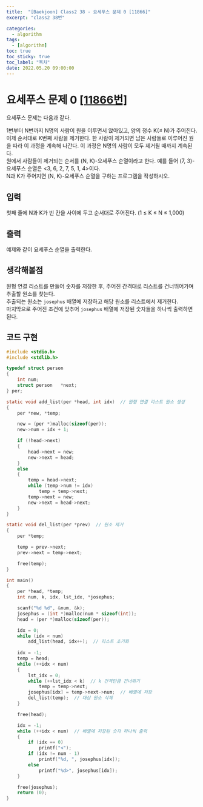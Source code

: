 ```yaml
---
title:  "[Baekjoon] Class2 38 - 요세푸스 문제 0 [11866]"
excerpt: "class2 38번"

categories:
  - algorithm
tags:
  - [algorithm]
toc: true
toc_sticky: true
toc_label: "목차"
date: 2022.05.20 09:00:00
---
```


# 요세푸스 문제 0 [[11866번]](https://www.acmicpc.net/problem/11866)
요세푸스 문제는 다음과 같다.

1번부터 N번까지 N명의 사람이 원을 이루면서 앉아있고, 양의 정수 K(≤ N)가 주어진다.    
이제 순서대로 K번째 사람을 제거한다. 한 사람이 제거되면 남은 사람들로 이루어진 원을 따라 이 과정을 계속해 나간다. 이 과정은 N명의 사람이 모두 제거될 때까지 계속된다.    
원에서 사람들이 제거되는 순서를 (N, K)-요세푸스 순열이라고 한다. 예를 들어 (7, 3)-요세푸스 순열은 <3, 6, 2, 7, 5, 1, 4>이다.    
N과 K가 주어지면 (N, K)-요세푸스 순열을 구하는 프로그램을 작성하시오.    

     

## 입력
첫째 줄에 N과 K가 빈 칸을 사이에 두고 순서대로 주어진다. (1 ≤ K ≤ N ≤ 1,000)    

## 출력
예제와 같이 요세푸스 순열을 출력한다.    

## 생각해볼점
원형 연결 리스트를 만들어 숫자를 저장한 후, 주어진 간격대로 리스트를 건너뛰어가며 추출할 원소를 찾는다.    
추출되는 원소는 `josephus` 배열에 저장하고 해당 원소를 리스트에서 제거한다.    
마지막으로 주어진 조건에 맞추어 `josephus` 배열에 저장된 숫자들을 하나씩 출력하면 된다.    

## 코드 구현
```c
#include <stdio.h>
#include <stdlib.h>

typedef struct person
{
	int	num;
	struct person	*next;
} per;

static void	add_list(per *head, int idx)  // 원형 연결 리스트 원소 생성
{
	per	*new, *temp;

	new = (per *)malloc(sizeof(per));
	new->num = idx + 1;

	if (!head->next)
	{
		head->next = new;
		new->next = head;
	}
	else
	{
		temp = head->next;
		while (temp->num != idx)
			temp = temp->next;
		temp->next = new;
		new->next = head->next;
	}
}

static void	del_list(per *prev)  // 원소 제거
{
	per	*temp;

	temp = prev->next;
	prev->next = temp->next;

	free(temp);
}

int main()
{
	per *head, *temp;
	int	num, k, idx, lst_idx, *josephus;

	scanf("%d %d", &num, &k);
	josephus = (int *)malloc(num * sizeof(int));
	head = (per *)malloc(sizeof(per));

	idx = 0;
	while (idx < num)
		add_list(head, idx++);  // 리스트 초기화
	
	idx = -1;
	temp = head;
	while (++idx < num)
	{
		lst_idx = 0;
		while (++lst_idx < k)  // k 간격만큼 건너뛰기
			temp = temp->next;
		josephus[idx] = temp->next->num;  // 배열에 저장
		del_list(temp);  // 대상 원소 삭제
	}

	free(head);

	idx = -1;
	while (++idx < num)  // 배열에 저장된 숫자 하나씩 출력
	{
		if (idx == 0)
			printf("<");
		if (idx != num - 1)
			printf("%d, ", josephus[idx]);
		else
			printf("%d>", josephus[idx]);
	}

	free(josephus);
	return (0);
}
```